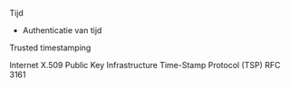 
Tijd
- Authenticatie van tijd


Trusted timestamping

Internet X.509 Public Key Infrastructure Time-Stamp Protocol (TSP)
RFC 3161